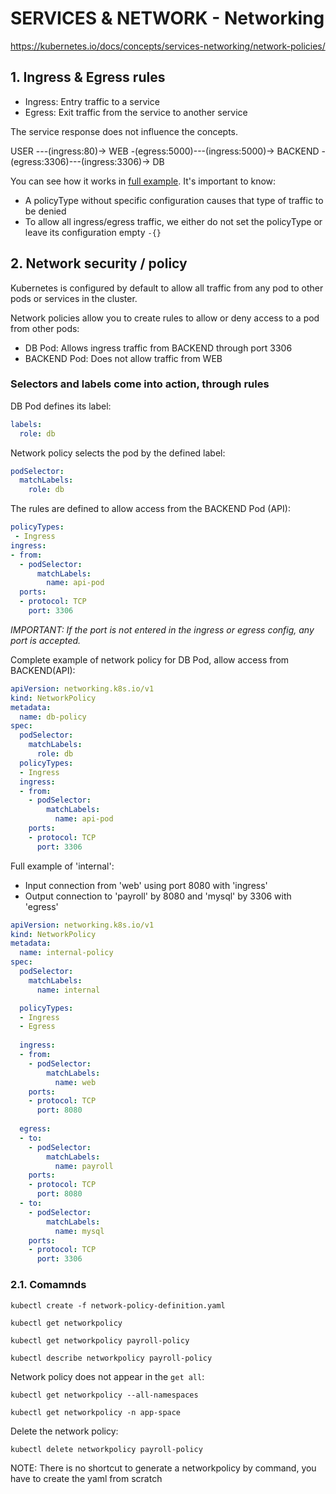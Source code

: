 # SERVICES & NETWORK - Networking

https://kubernetes.io/docs/concepts/services-networking/network-policies/

## **1. Ingress & Egress rules**

* Ingress: Entry traffic to a service
* Egress: Exit traffic from the service to another service

The service response does not influence the concepts.

USER ---(ingress:80)-> WEB -(egress:5000)---(ingress:5000)-> BACKEND -(egress:3306)---(ingress:3306)-> DB

You can see how it works in [full example](ckad-06-services_network-04-network_policy_example.md). It's important to know:
* A policyType without specific configuration causes that type of traffic to be denied
* To allow all ingress/egress traffic, we either do not set the policyType or leave its configuration empty `-{}`

## **2. Network security / policy**

Kubernetes is configured by default to allow all traffic from any pod to other pods or services in the cluster.

Network policies allow you to create rules to allow or deny access to a pod from other pods:
* DB Pod: Allows ingress traffic from BACKEND through port 3306
* BACKEND Pod: Does not allow traffic from WEB

### Selectors and labels come into action, through rules

DB Pod defines its label:
```yaml
labels:
  role: db
```

Network policy selects the pod by the defined label:
```yaml
podSelector:
  matchLabels:
    role: db
```

The rules are defined to allow access from the BACKEND Pod (API):
```yaml
policyTypes:
 - Ingress
ingress:
- from:
  - podSelector:
      matchLabels:
        name: api-pod
  ports:
  - protocol: TCP
    port: 3306
```

_IMPORTANT: If the port is not entered in the ingress or egress config, any port is accepted._

Complete example of network policy for DB Pod, allow access from BACKEND(API):
```yaml
apiVersion: networking.k8s.io/v1
kind: NetworkPolicy
metadata:
  name: db-policy
spec:
  podSelector:
    matchLabels:
      role: db
  policyTypes:
  - Ingress
  ingress:
  - from:
    - podSelector:
        matchLabels:
          name: api-pod
    ports:
    - protocol: TCP
      port: 3306
```

Full example of 'internal':
* Input connection from 'web' using port 8080 with 'ingress'
* Output connection to 'payroll' by 8080 and 'mysql' by 3306 with 'egress'
```yaml
apiVersion: networking.k8s.io/v1
kind: NetworkPolicy
metadata:
  name: internal-policy
spec:
  podSelector:
    matchLabels:
      name: internal

  policyTypes:
  - Ingress
  - Egress
  
  ingress:
  - from:
    - podSelector:
        matchLabels:
          name: web
    ports:
    - protocol: TCP
      port: 8080
  
  egress:
  - to:
    - podSelector:
        matchLabels:
          name: payroll
    ports:
    - protocol: TCP
      port: 8080
  - to:
    - podSelector:
        matchLabels:
          name: mysql
    ports:
    - protocol: TCP
      port: 3306
```

### **2.1. Comamnds**

`kubectl create -f network-policy-definition.yaml`

`kubectl get networkpolicy`

`kubectl get networkpolicy payroll-policy`

`kubectl describe networkpolicy payroll-policy`

Network policy does not appear in the `get all`:

`kubectl get networkpolicy --all-namespaces`

`kubectl get networkpolicy -n app-space`

Delete the network policy:

`kubectl delete networkpolicy payroll-policy`

NOTE: There is no shortcut to generate a networkpolicy by command, you have to create the yaml from scratch

